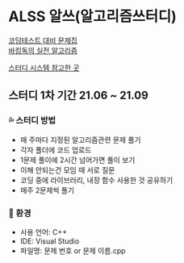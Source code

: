 # ALSS 알쓰(알고리즘쓰터디)

[코딩테스트 대비 문제집](https://github.com/tony9402/baekjoon)<br/>
[바킹독의 실전 알고리즘](https://github.com/encrypted-def/basic-algo-lecture)<br/>

[스터디 시스템 참고한 곳](https://github.com/PeopleAndService/AlgorithmStudy)

## 스터디 1차 기간 21.06 ~ 21.09

### :sweat_drops: 스터디 방법
- 매 주마다 지정된 알고리즘관련 문제 풀기
- 각자 폴더에 코드 업로드
- 1문제 풀이에 2시간 넘어가면 풀이 보기
- 이해 안되는건 모임 때 서로 질문
- 코딩 중에 라이브러리, 내장 함수 사용한 것 공유하기
- 매주 2문제씩 풀기

### :speech_balloon: 환경
- 사용 언어: C++
- IDE: Visual Studio
- 파일명: 문제 번호 or 문제 이름.cpp
